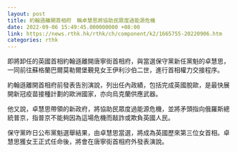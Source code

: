 ```yaml
---
layout: post
title: 約翰遜離開首相府　稱卓慧思將協助民眾度過能源危機
date: 2022-09-06 15:49:45.000000000 +08:00
link: https://news.rthk.hk/rthk/ch/component/k2/1665755-20220906.htm
categories: rthk
---
```


即將卸任的英國首相約翰遜離開唐寧街首相府，與當選保守黨新任黨魁的卓慧思，一同前往蘇格蘭巴爾莫勒爾堡覲見女王伊利沙伯二世，進行首相權力交接程序。

約翰遜離開首相府前發表告別演說，列出任內政績，包括完成英國脫歐，是最快展開新冠疫苗接種計劃的歐洲國家，亦向烏克蘭供應武器。

他又說，卓慧思帶領的新政府，將協助民眾度過能源危機，並將矛頭指向俄羅斯總統普京，指普京不能夠因為這場危機而敲詐或欺負英國人民。

保守黨昨日公布黨魁選舉結果，由卓慧思當選，將成為英國歷來第三位女首相。卓慧思獲女王正式任命後，將會在唐寧街首相府外發表演說。
